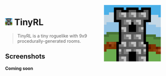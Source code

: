 <img src="readme-media/logo-high.png" align="right" />

# ![TinyRL Logo](readme-media/logo.png) TinyRL

> TinyRL is a tiny roguelike with 9x9 procedurally-generated rooms.

## Screenshots

**Coming soon**
